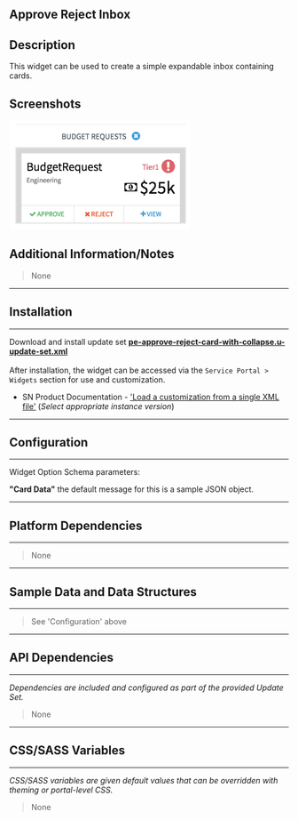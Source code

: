 ## Approve Reject Inbox

## Description

This widget can be used to create a simple expandable inbox containing cards.

## Screenshots
![alt text](../../images/pe-approve-reject-inbox.png "Approve Reject Inbox")

## Additional Information/Notes 
> None
---
## Installation
---
Download and install update set **[pe-approve-reject-card-with-collapse.u-update-set.xml](pe-approve-reject-card-with-collapse.u-update-set.xml)** <br/><br/>
After installation, the widget can be accessed via the `Service Portal > Widgets` section for use and customization.<br/>
* SN Product Documentation - ['Load a customization from a single XML file'](https://docs.servicenow.com/search?q=Load+a+customization+from+a+single+XML+file)   (<i>Select appropriate instance version</i>)
---
## Configuration
---
Widget Option Schema parameters:

**"Card Data"** the default message for this is a sample JSON object.

---
## Platform Dependencies
---
> None
---
## Sample Data and Data Structures
---
> See 'Configuration' above
---
## API Dependencies
---
<i>Dependencies are included and configured as part of the provided Update Set.</i>
> None
---
## CSS/SASS Variables
---
_CSS/SASS variables are given default values that can be overridden with theming or portal-level CSS._
> None